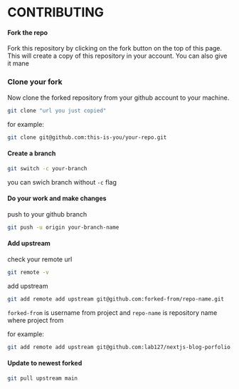 # CONTRIBUTING

#### Fork the repo

Fork this repository by clicking on the fork button on the top of this page. This will create a copy of this repository in your account. You can also give it mane

### Clone your fork

Now clone the forked repository from your github account to your machine.

```bash
git clone "url you just copied"
```

for example:

```bash
git clone git@github.com:this-is-you/your-repo.git
```

#### Create a branch

```bash
git switch -c your-branch
```

you can swich branch without `-c` flag

#### Do your work and make changes

push to your github branch

```bash
git push -u origin your-branch-name
```

#### Add upstream

check your remote url

```bash
git remote -v
```

add upstream

```bash
git add remote add upstream git@github.com:forked-from/repo-name.git
```

`forked-from` is username from project and `repo-name` is repository name where project from

for example:

```bash
git add remote add upstream git@github.com:lab127/nextjs-blog-porfolio.git
```

#### Update to newest forked

```bash
git pull upstream main
```
